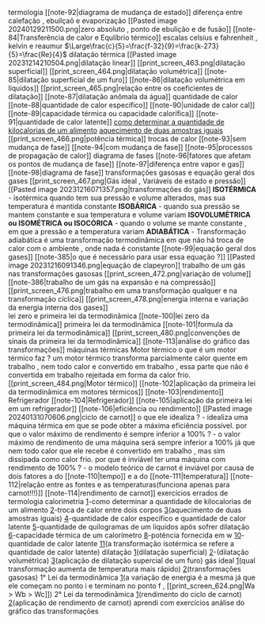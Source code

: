 termologia
	[[note-92|diagrama de mudança de estado]]
	diferença entre calefação , ebuilçaõ e evaporização
	[[Pasted image 20240129211500.png|zero absoluto , ponto de ebulição e de fusão]]
	[[note-84|Transferência de calor e Equlíbrio térmico]]
	escalas celsius e fahrenheit , kelvin e reaumur
		$\Large\frac{c}{5}=\frac{f-32}{9}=\frac{k-273}{5}=\frac{Re}{4}$
	dilatação térmica
		[[Pasted image 20231214210504.png|dilatação linear]]
		[[print_screen_463.png|dilatação superficial]]
		[[print_screen_464.png|dilatação volumétrica]]
		[[note-85|dilatação superficial de um furo]]
	[[note-86|dilatação volumétrica em liquidos]]
		[[print_screen_465.png|relação entre os coeficientes de dilatação]]
	[[note-87|dilatação anômala da água]]
	quantidade de calor
		[[note-88|quantidade de calor específico]]
		[[note-90|unidade de calor cal]]
		[[note-89|capacidade térmica ou capacidade calorífica]]
		[[note-91|quantidade de calor latente]]
	[como determinar a quantidade de kilocalorias de um alimento](https://www.qconcursos.com/questoes-militares/questoes/461db4a7-49)
	[aquecimento de duas amostras iguais](https://www.qconcursos.com/questoes-militares/questoes/d7281eb2-4b)
	[[print_screen_466.png|potência térmica]]
	trocas de calor
		[[note-93|sem mudança de fase]]
		[[note-94|com mudança de fase]]
	[[note-95|processos de propagação de calor]]
	diagrama de fases
		[[note-96|fatores que afetam os pontos de mudança de fase]]
		[[note-97|diferença entre vapor e gas]]
		[[note-98|diagrama de fase]]
	transformações gasosas e equação geral dos gases
		[[print_screen_467.png|Gás ideal , Variáveis de estado e pressão]]
		[[Pasted image 20231216071357.png|transformações do gás]]
			**ISOTÉRMICA** - isotérmica quando tem sua pressão e volume alterados, mas sua temperatura é mantida constante
			**ISOBÁRICA** - quando sua pressão se mantem constante e sua temperatura e volume variam
			**ISOVOLUMÉTRICA ou ISOMÉTRICA ou ISOCÓRICA** - quando o volume se mante constante , em que a pressão e a temperatura variam
			**ADIABÁTICA** - Transformação adiabática é uma transformação termodinâmica em que não há troca de calor com o ambiente , onde nada é constante
		[[note-99|equação geral dos gases]]
			[[note-385|o que é necessário para usar essa equação ?]]
		[[Pasted image 20231216091346.png|equação de clapeyron]]
		trabalho de um gás nas transformações gasosas
			[[print_screen_472.png|variação de volume]]
			[[note-386|trabalho de um gás na expansão e na compressão]]
			[[print_screen_476.png|trabalho em uma transformação qualquer e na transformação cíclica]]
		[[print_screen_478.png|energia interna e variação da energia interna dos gases]]	
		lei zero e primeira lei da termodinâmica
			[[note-100|lei zero da termodinâmica]]
			primeira lei da termodinâmica
				[[note-101|formula da primeira lei da termodinâmica]]
					[[print_screen_480.png|convenções de sinais da primeira lei da termodinâmica]]
					[[note-113|análise do gráfico das transformações]]
		máquinas térmicas
			Motor térmico
				o que é um motor térmico faz ?
					um motor térmico transforma parcialmente calor quente em trabalho , nem todo calor e convertido em trabalho , essa parte que não é convertida em trabalho rejeitada em forma da calor frio.
				[[print_screen_484.png|Motor térmico]]
				[[note-102|aplicação da primeira lei da termodinâmica em motores térmicos]]
				[[note-103|rendimento]]
			Refrigerador
				[[note-104|Refrigerador]]
				[[note-105|aplicação da primeira lei em um refrigerador]]
				[[note-106|eficiência ou rendimento]]
			[[Pasted image 20240131070606.png|ciclo de carnot]]
					o que ele idealiza ?
						- idealiza uma máquina térmica em que se pode obter a máxima eficiência possível.
					por que o valor máximo de rendimento é sempre inferior a 100% ?
						- o valor máximo de rendimento de uma máquina será sempre inferior a 100% já que nem todo calor que ele recebe é convertido em trabalho , mas sim dissipada como calor frio.
					por que é inviável ter uma máquina com rendimento de 100% ?
						- o modelo teórico de carnot é inviável por causa de dois fatores a do [[note-110|tempo]] e a do [[note-111|temperatura]]
				[[note-112|relação entre as fontes e as temperaturas(funciona apenas para carnot!!!)]]
				[[note-114|rendimento de carnot]]
	exercícios errados de termologia
		calorimetria
			[1](https://www.qconcursos.com/questoes-militares/questoes/461db4a7-49)-como determinar a quantidade de kilocalorias de um alimento
			[2](https://www.qconcursos.com/questoes-militares/questoes/8d3739d8-f3)-troca de calor entre dois corpos
			[3](https://www.qconcursos.com/questoes-militares/questoes/d7281eb2-4b)(aquecimento de duas amostras iguais)
			[4](https://www.qconcursos.com/questoes-militares/questoes/473d9905-9b)-quantidade de calor específico e quantidade de calor latente
			[5](https://www.qconcursos.com/questoes-militares/questoes/4734810f-9b)-quantidade de quilogramas de um liquidos após sofrer dilatação
			[6](https://www.qconcursos.com/questoes-militares/questoes/9d75f39e-50)-capacidade térmica de um calorímetro
			[8](https://www.qconcursos.com/questoes-militares/questoes/67aa6e8c-86)-potência fornecida em w
			[10](https://www.qconcursos.com/questoes-militares/questoes/216b84f2-4d)-quantidade de calor latente
			[11](https://www.qconcursos.com/questoes-militares/questoes/b0ecd5e7-d0)(a transformação isotérmica se refere a quantidade de calor latente)
		dilatação
			[1](https://www.qconcursos.com/questoes-militares/questoes/b606d2d9-55)(dilatação superficial)
			[2](https://www.qconcursos.com/questoes-militares/questoes/a7709357-6b)-(dilatação volumétrica)
			[3](https://www.qconcursos.com/questoes-militares/questoes/85b1a0bf-53)(aplicação de dilatação supercial de um furo)
		gás ideal
			[1](https://www.qconcursos.com/questoes-militares/questoes/9d816be1-50)(qual transformação aumenta de temperatura mais rápido)
			[2](https://www.qconcursos.com/questoes-militares/questoes/25fce71f-4e)(transformações gasosas)
		1° Lei da termodinâmica
			[1](https://www.qconcursos.com/questoes-militares/questoes/b203e8d8-01)(a variação de energia é a mesma já que ele começam no ponto i e terminam no ponto f  , [[print_screen_624.png|Wa > Wb > Wc]])
		2° Lei da termodinâmica
			[1](https://www.qconcursos.com/questoes-militares/questoes/fe829d84-7e)(rendimento do ciclo de carnot)
			[2](https://www.qconcursos.com/questoes-militares/questoes/5883270b-ad)(aplicação de rendimento de carnot)
		aprendi com exercícios 
				análise do gráfico das transformações